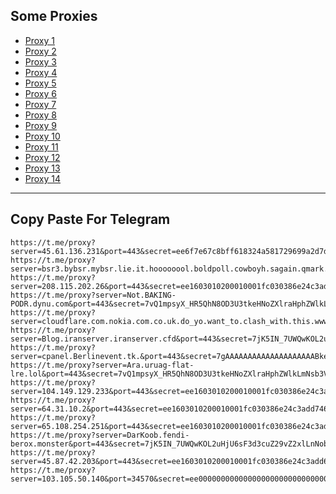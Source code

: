 Some Proxies
---
- [Proxy 1](https://t.me/proxy?server=45.61.136.231&port=443&secret=ee6f7e67c8bff618324a581729699a2d7d7777772e636c6f7564666c6172652e636f6d)
- [Proxy 2](https://t.me/proxy?server=bsr3.bybsr.mybsr.lie.it.hoooooool.boldpoll.cowboyh.sagain.qmark.www.sssdigik.scom.iranservers.com.bing.com.gmail.scoms.gnic.ir.thisisme.ir.mihanwebhost.sejhost.udfuk.986.entekhab.ddns.net.dynu.cfeccom.noip.withoutip.without.zarfiyat.worldsparr.website.&port=443&secret=7gAAAAAAAAAAAAAAAAAAAABjLnJwcnMtY2RuLmNvbQ)
- [Proxy 3](https://t.me/proxy?server=208.115.202.26&port=443&secret=ee1603010200010001fc030386e24c3add74656c65776562696f6e2e636f6d)
- [Proxy 4](https://t.me/proxy?server=Not.BAKING-PODR.dynu.com&port=443&secret=7vQ1mpsyX_HR5QhN8OD3U3tkeHNoZXlraHphZWlkLmNsb3VkZnJvbnQubmV0)
- [Proxy 5](https://t.me/proxy?server=cloudflare.com.nokia.com.co.uk.do_yo.want_to.clash_with.this.www.microsoft.com.there_is_no.place_like.localhost.www.bing.com.count_with_me.cyou.com.now_sudo.rm_rf.ddns.net.we_are_here.again_to_fight.everyone.i_am.the_internet.special_wayob.blackmile.cfd.&port=443&secret=7gAAAAAAAAAAAAAAAAAAAABkeHNoZXlraHphZWlkLmNsb3VkZnJvbnQubmV0)
- [Proxy 6](https://t.me/proxy?server=Blog.iranserver.iranserver.cfd&port=443&secret=7jK5IN_7UWQwKOL2uHjU6sFhcnZhbi5pcg)
- [Proxy 7](https://t.me/proxy?server=cpanel.Berlinevent.tk.&port=443&secret=7gAAAAAAAAAAAAAAAAAAAABkeHNoZXlraHphZWlkLmNsb3VkZnJvbnQubmV0)
- [Proxy 8](https://t.me/proxy?server=Ara.uruag-flat-lre.lol&port=443&secret=7vQ1mpsyX_HR5QhN8OD3U3tkeHNoZXlraHphZWlkLmNsb3VkZnJvbnQubmV0)
- [Proxy 9](https://t.me/proxy?server=104.149.129.233&port=443&secret=ee1603010200010001fc030386e24c3add6d792e6972616e63656c6c2e6972)
- [Proxy 10](https://t.me/proxy?server=64.31.10.2&port=443&secret=ee1603010200010001fc030386e24c3add74656c65776562696f6e2e636f6d)
- [Proxy 11](https://t.me/proxy?server=65.108.254.251&port=443&secret=ee1603010200010001fc030386e24c3add4d592e6952616e43656c6c2e4b6f73)
- [Proxy 12](https://t.me/proxy?server=DarKoob.fendi-berox.monster&port=443&secret=7jK5IN_7UWQwKOL2uHjU6sF3d3cuZ29vZ2xlLnNob3A)
- [Proxy 13](https://t.me/proxy?server=45.87.42.203&port=443&secret=ee1603010200010001fc030386e24c3add6d792e6972616e63656c6c2e6972)
- [Proxy 14](https://t.me/proxy?server=103.105.50.140&port=34570&secret=ee000000000000000000000000000000006d79736f6e2e64756f6c696e676f2e636f6d)
---
Copy Paste For Telegram
---
```
https://t.me/proxy?server=45.61.136.231&port=443&secret=ee6f7e67c8bff618324a581729699a2d7d7777772e636c6f7564666c6172652e636f6d
https://t.me/proxy?server=bsr3.bybsr.mybsr.lie.it.hoooooool.boldpoll.cowboyh.sagain.qmark.www.sssdigik.scom.iranservers.com.bing.com.gmail.scoms.gnic.ir.thisisme.ir.mihanwebhost.sejhost.udfuk.986.entekhab.ddns.net.dynu.cfeccom.noip.withoutip.without.zarfiyat.worldsparr.website.&port=443&secret=7gAAAAAAAAAAAAAAAAAAAABjLnJwcnMtY2RuLmNvbQ
https://t.me/proxy?server=208.115.202.26&port=443&secret=ee1603010200010001fc030386e24c3add74656c65776562696f6e2e636f6d
https://t.me/proxy?server=Not.BAKING-PODR.dynu.com&port=443&secret=7vQ1mpsyX_HR5QhN8OD3U3tkeHNoZXlraHphZWlkLmNsb3VkZnJvbnQubmV0
https://t.me/proxy?server=cloudflare.com.nokia.com.co.uk.do_yo.want_to.clash_with.this.www.microsoft.com.there_is_no.place_like.localhost.www.bing.com.count_with_me.cyou.com.now_sudo.rm_rf.ddns.net.we_are_here.again_to_fight.everyone.i_am.the_internet.special_wayob.blackmile.cfd.&port=443&secret=7gAAAAAAAAAAAAAAAAAAAABkeHNoZXlraHphZWlkLmNsb3VkZnJvbnQubmV0
https://t.me/proxy?server=Blog.iranserver.iranserver.cfd&port=443&secret=7jK5IN_7UWQwKOL2uHjU6sFhcnZhbi5pcg
https://t.me/proxy?server=cpanel.Berlinevent.tk.&port=443&secret=7gAAAAAAAAAAAAAAAAAAAABkeHNoZXlraHphZWlkLmNsb3VkZnJvbnQubmV0
https://t.me/proxy?server=Ara.uruag-flat-lre.lol&port=443&secret=7vQ1mpsyX_HR5QhN8OD3U3tkeHNoZXlraHphZWlkLmNsb3VkZnJvbnQubmV0
https://t.me/proxy?server=104.149.129.233&port=443&secret=ee1603010200010001fc030386e24c3add6d792e6972616e63656c6c2e6972
https://t.me/proxy?server=64.31.10.2&port=443&secret=ee1603010200010001fc030386e24c3add74656c65776562696f6e2e636f6d
https://t.me/proxy?server=65.108.254.251&port=443&secret=ee1603010200010001fc030386e24c3add4d592e6952616e43656c6c2e4b6f73
https://t.me/proxy?server=DarKoob.fendi-berox.monster&port=443&secret=7jK5IN_7UWQwKOL2uHjU6sF3d3cuZ29vZ2xlLnNob3A
https://t.me/proxy?server=45.87.42.203&port=443&secret=ee1603010200010001fc030386e24c3add6d792e6972616e63656c6c2e6972
https://t.me/proxy?server=103.105.50.140&port=34570&secret=ee000000000000000000000000000000006d79736f6e2e64756f6c696e676f2e636f6d
```